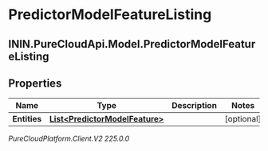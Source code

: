 # PredictorModelFeatureListing

## ININ.PureCloudApi.Model.PredictorModelFeatureListing

## Properties

|Name | Type | Description | Notes|
|------------ | ------------- | ------------- | -------------|
| **Entities** | [**List&lt;PredictorModelFeature&gt;**](PredictorModelFeature) |  | [optional] |



_PureCloudPlatform.Client.V2 225.0.0_
